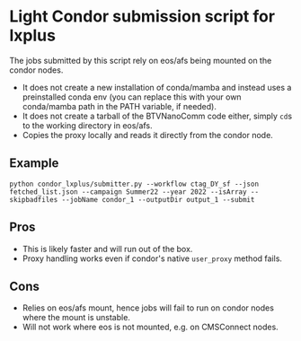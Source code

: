 # Light Condor submission script for lxplus

The jobs submitted by this script rely on eos/afs being mounted on the condor nodes.

- It does not create a new installation of conda/mamba and instead uses a preinstalled conda env (you can replace this with your own conda/mamba path in the PATH variable, if needed).
- It does not create a tarball of the BTVNanoComm code either, simply `cd`s to the working directory in eos/afs.
- Copies the proxy locally and reads it directly from the condor node.

## Example
```
python condor_lxplus/submitter.py --workflow ctag_DY_sf --json fetched_list.json --campaign Summer22 --year 2022 --isArray --skipbadfiles --jobName condor_1 --outputDir output_1 --submit
```

## Pros
- This is likely faster and will run out of the box.
- Proxy handling works even if condor's native `user_proxy` method fails.

## Cons
- Relies on eos/afs mount, hence jobs will fail to run on condor nodes where the mount is unstable.
- Will not work where eos is not mounted, e.g. on CMSConnect nodes.
